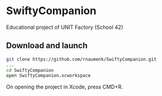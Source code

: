 # SwiftyCompanion
Educational project of UNIT Factory (School 42)

## Download and launch
```bash
git clone https://github.com/rnaumenk/SwiftyCompanion.git
...
cd SwiftyCompanion
open SwiftyCompanion.xcworkspace
```
On opening the project in Xcode, press CMD+R.
